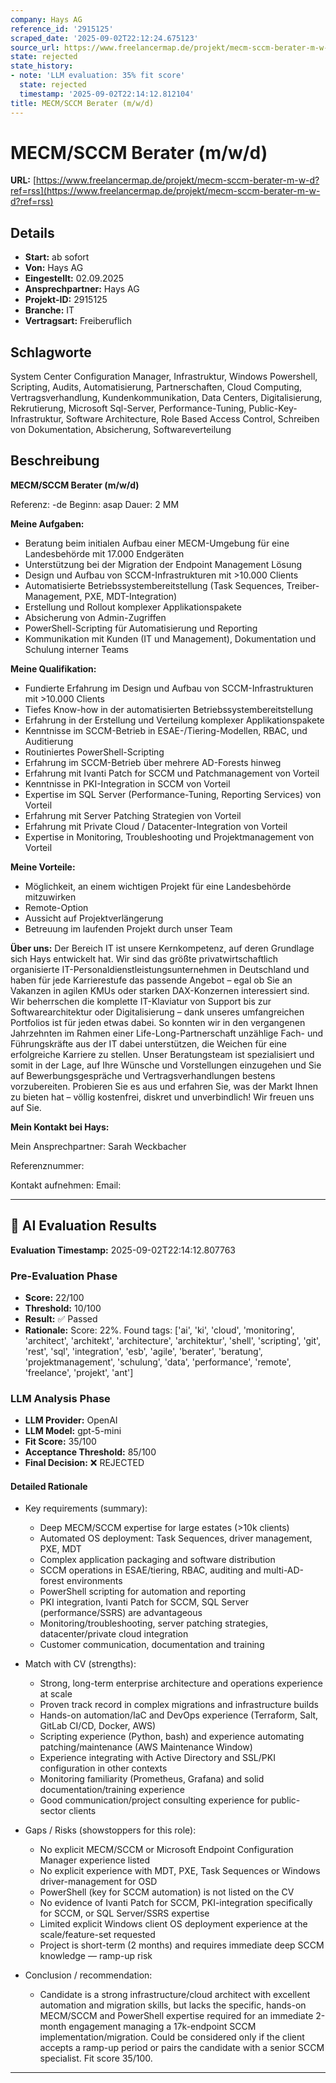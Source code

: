 ```yaml
---
company: Hays AG
reference_id: '2915125'
scraped_date: '2025-09-02T22:12:24.675123'
source_url: https://www.freelancermap.de/projekt/mecm-sccm-berater-m-w-d?ref=rss
state: rejected
state_history:
- note: 'LLM evaluation: 35% fit score'
  state: rejected
  timestamp: '2025-09-02T22:14:12.812104'
title: MECM/SCCM Berater (m/w/d)
---
```



# MECM/SCCM Berater (m/w/d)
**URL:** [https://www.freelancermap.de/projekt/mecm-sccm-berater-m-w-d?ref=rss](https://www.freelancermap.de/projekt/mecm-sccm-berater-m-w-d?ref=rss)
## Details
- **Start:** ab sofort
- **Von:** Hays AG
- **Eingestellt:** 02.09.2025
- **Ansprechpartner:** Hays AG
- **Projekt-ID:** 2915125
- **Branche:** IT
- **Vertragsart:** Freiberuflich

## Schlagworte
System Center Configuration Manager, Infrastruktur, Windows Powershell, Scripting, Audits, Automatisierung, Partnerschaften, Cloud Computing, Vertragsverhandlung, Kundenkommunikation, Data Centers, Digitalisierung, Rekrutierung, Microsoft Sql-Server, Performance-Tuning, Public-Key-Infrastruktur, Software Architecture, Role Based Access Control, Schreiben von Dokumentation, Absicherung, Softwareverteilung

## Beschreibung
**MECM/SCCM Berater (m/w/d)**

Referenz: -de
Beginn: asap
Dauer: 2 MM

**Meine Aufgaben:**

- Beratung beim initialen Aufbau einer MECM-Umgebung für eine Landesbehörde mit 17.000 Endgeräten
- Unterstützung bei der Migration der Endpoint Management Lösung
- Design und Aufbau von SCCM-Infrastrukturen mit >10.000 Clients
- Automatisierte Betriebssystembereitstellung (Task Sequences, Treiber-Management, PXE, MDT-Integration)
- Erstellung und Rollout komplexer Applikationspakete
- Absicherung von Admin-Zugriffen
- PowerShell-Scripting für Automatisierung und Reporting
- Kommunikation mit Kunden (IT und Management), Dokumentation und Schulung interner Teams

**Meine Qualifikation:**

- Fundierte Erfahrung im Design und Aufbau von SCCM-Infrastrukturen mit >10.000 Clients
- Tiefes Know-how in der automatisierten Betriebssystembereitstellung
- Erfahrung in der Erstellung und Verteilung komplexer Applikationspakete
- Kenntnisse im SCCM-Betrieb in ESAE-/Tiering-Modellen, RBAC, und Auditierung
- Routiniertes PowerShell-Scripting
- Erfahrung im SCCM-Betrieb über mehrere AD-Forests hinweg
- Erfahrung mit Ivanti Patch for SCCM und Patchmanagement von Vorteil
- Kenntnisse in PKI-Integration in SCCM von Vorteil
- Expertise im SQL Server (Performance-Tuning, Reporting Services) von Vorteil
- Erfahrung mit Server Patching Strategien von Vorteil
- Erfahrung mit Private Cloud / Datacenter-Integration von Vorteil
- Expertise in Monitoring, Troubleshooting und Projektmanagement von Vorteil

**Meine Vorteile:**

- Möglichkeit, an einem wichtigen Projekt für eine Landesbehörde mitzuwirken
- Remote-Option
- Aussicht auf Projektverlängerung
- Betreuung im laufenden Projekt durch unser Team

**Über uns:**
Der Bereich IT ist unsere Kernkompetenz, auf deren Grundlage sich Hays entwickelt hat. Wir sind das größte privatwirtschaftlich organisierte IT-Personaldienstleistungsunternehmen in Deutschland und haben für jede Karrierestufe das passende Angebot – egal ob Sie an Vakanzen in agilen KMUs oder starken DAX-Konzernen interessiert sind. Wir beherrschen die komplette IT-Klaviatur von Support bis zur Softwarearchitektur oder Digitalisierung – dank unseres umfangreichen Portfolios ist für jeden etwas dabei. So konnten wir in den vergangenen Jahrzehnten im Rahmen einer Life-Long-Partnerschaft unzählige Fach- und Führungskräfte aus der IT dabei unterstützen, die Weichen für eine erfolgreiche Karriere zu stellen. Unser Beratungsteam ist spezialisiert und somit in der Lage, auf Ihre Wünsche und Vorstellungen einzugehen und Sie auf Bewerbungsgespräche und Vertragsverhandlungen bestens vorzubereiten. Probieren Sie es aus und erfahren Sie, was der Markt Ihnen zu bieten hat – völlig kostenfrei, diskret und unverbindlich! Wir freuen uns auf Sie.

**Mein Kontakt bei Hays:**

Mein Ansprechpartner:
Sarah Weckbacher

Referenznummer:

Kontakt aufnehmen:
Email:

---

## 🤖 AI Evaluation Results

**Evaluation Timestamp:** 2025-09-02T22:14:12.807763

### Pre-Evaluation Phase
- **Score:** 22/100
- **Threshold:** 10/100
- **Result:** ✅ Passed
- **Rationale:** Score: 22%. Found tags: ['ai', 'ki', 'cloud', 'monitoring', 'architect', 'architekt', 'architecture', 'architektur', 'shell', 'scripting', 'git', 'rest', 'sql', 'integration', 'esb', 'agile', 'berater', 'beratung', 'projektmanagement', 'schulung', 'data', 'performance', 'remote', 'freelance', 'projekt', 'ant']

### LLM Analysis Phase
- **LLM Provider:** OpenAI
- **LLM Model:** gpt-5-mini
- **Fit Score:** 35/100
- **Acceptance Threshold:** 85/100
- **Final Decision:** ❌ REJECTED

#### Detailed Rationale
- Key requirements (summary):
  - Deep MECM/SCCM expertise for large estates (>10k clients)
  - Automated OS deployment: Task Sequences, driver management, PXE, MDT
  - Complex application packaging and software distribution
  - SCCM operations in ESAE/tiering, RBAC, auditing and multi-AD-forest environments
  - PowerShell scripting for automation and reporting
  - PKI integration, Ivanti Patch for SCCM, SQL Server (performance/SSRS) are advantageous
  - Monitoring/troubleshooting, server patching strategies, datacenter/private cloud integration
  - Customer communication, documentation and training

- Match with CV (strengths):
  - Strong, long-term enterprise architecture and operations experience at scale
  - Proven track record in complex migrations and infrastructure builds
  - Hands-on automation/IaC and DevOps experience (Terraform, Salt, GitLab CI/CD, Docker, AWS)
  - Scripting experience (Python, bash) and experience automating patching/maintenance (AWS Maintenance Window)
  - Experience integrating with Active Directory and SSL/PKI configuration in other contexts
  - Monitoring familiarity (Prometheus, Grafana) and solid documentation/training experience
  - Good communication/project consulting experience for public-sector clients

- Gaps / Risks (showstoppers for this role):
  - No explicit MECM/SCCM or Microsoft Endpoint Configuration Manager experience listed
  - No explicit experience with MDT, PXE, Task Sequences or Windows driver-management for OSD
  - PowerShell (key for SCCM automation) is not listed on the CV
  - No evidence of Ivanti Patch for SCCM, PKI-integration specifically for SCCM, or SQL Server/SSRS expertise
  - Limited explicit Windows client OS deployment experience at the scale/feature-set requested
  - Project is short-term (2 months) and requires immediate deep SCCM knowledge — ramp-up risk

- Conclusion / recommendation:
  - Candidate is a strong infrastructure/cloud architect with excellent automation and migration skills, but lacks the specific, hands-on MECM/SCCM and PowerShell expertise required for an immediate 2-month engagement managing a 17k-endpoint SCCM implementation/migration. Could be considered only if the client accepts a ramp-up period or pairs the candidate with a senior SCCM specialist. Fit score 35/100.

---
